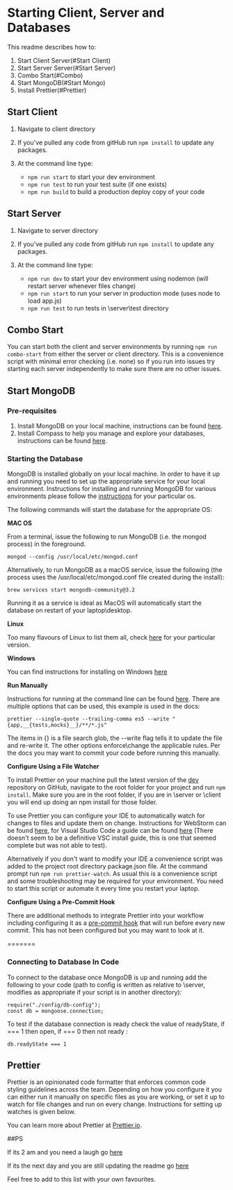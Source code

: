 # Starting Client, Server and Databases

This readme describes how to:

1. Start Client Server(#Start Client)
2. Start Server Server(#Start Server)
3. Combo Start(#Combo)
4. Start MongoDB(#Start Mongo)
5. Install Prettier(#Prettier)

## Start Client

1. Navigate to client directory
2. If you've pulled any code from gitHub run ```npm install``` to update any packages.
3. At the command line type:
 
    - ```npm run start``` to start your dev environment
    - ```npm run test``` to run your test suite (if one exists)
    - ```npm run build``` to build a production deploy copy of your code
 
## Start Server

1. Navigate to server directory
2. If you've pulled any code from gitHub run ```npm install``` to update any packages.
3. At the command line type:
 
    - ```npm run dev``` to start your dev environment using nodemon (will restart server whenever files change)
    - ```npm run start``` to run your server in production mode (uses node to load app.js)
    - ```npm run test``` to run tests in \server\test directory
    
## Combo Start

You can start both the client and server environments by running ```npm run combo-start``` from either the 
server or client directory.  This is a convenience script with minimal error checking (i.e. none) so if you run
into issues try starting each server independently to make sure there are no other issues.

## Start MongoDB

### Pre-requisites

1. Install MongoDB on your local machine, instructions can be found [here](https://docs.mongodb.com/manual/installation/#mongodb-community-edition-installation-tutorials).
2. Install Compass to help you manage and explore your databases, instructions can be found [here](https://docs.mongodb.com/compass/master/install/).

### Starting the Database

MongoDB is installed globally on your local machine.  In order to have it up and running you need to set up the
appropriate service for your local environment.  Instructions for installing and running MongoDB for various
environments please follow the [instructions](https://docs.mongodb.com/v3.2/tutorial/install-mongodb-on-os-x/) for your particular os.

The following commands will start the database for the appropriate OS:

**MAC OS**

From a terminal, issue the following to run MongoDB (i.e. the mongod process) in the foreground.

```mongod --config /usr/local/etc/mongod.conf```

Alternatively, to run MongoDB as a macOS service, issue the following (the process uses the /usr/local/etc/mongod.conf file created during the install):

```brew services start mongodb-community@3.2```

Running it as a service is ideal as MacOS will automatically start the database on restart of your laptop\desktop.

**Linux**

Too many flavours of Linux to list them all, check [here](https://docs.mongodb.com/v3.2/administration/install-on-linux/) 
for your particular version.

**Windows**

You can find instructions for installing on Windows [here](https://docs.mongodb.com/v3.2/tutorial/install-mongodb-on-windows/)

**Run Manually** 

Instructions for running at the command line can be found [here](https://prettier.io/docs/en/cli.html).  There are
multiple options that can be used, this example is used in the docs:

```prettier --single-quote --trailing-comma es5 --write "{app,__{tests,mocks}__}/**/*.js"```

The items in {} is a file search glob, the --write flag tells it to update the file and re-write it.  The other options
enforce\change the applicable rules.  Per the docs you may want to commit your code before running this manually.

**Configure Using a File Watcher**

To install Prettier on your machine pull the latest version of the [dev](https://github.com/hatchways/team-evergreen.git)
repository on GitHub, navigate to the root folder for your project and run ```npm install```.  Make sure
you are in the root folder, if you are in \server or \client you will end up doing an npm install for those folder.

To use Prettier you can configure your IDE to automatically watch for changes to files and update them
on change.  Instructions for WebStorm can be found [here](https://www.jetbrains.com/help/webstorm/prettier.html),
for Visual Studio Code a guide can be found [here](https://www.codereadability.com/automated-code-formatting-with-prettier/)
(There doesn't seem to be a definitive VSC install guide, this is one that seemed complete but was not
able to test).

Alternatively if you don't want to modify your IDE a convenience script was added to the project root directory
package.json file.  At the command prompt run ```npm run prettier-watch```.  As usual this is a convenience script
and some troubleshooting may be required for your environment.  You need to start this script or automate it every 
time you restart your laptop.

**Configure Using a Pre-Commit Hook**

There are additional methods to integrate Prettier into your workflow including configuring it as a 
[pre-commit hook](https://prettier.io/docs/en/precommit.html) that will run before every new commit.  This has not been 
configured but you may want to look at it.

=======
### Connecting to Database In Code

To connect to the database once MongoDB is up and running add the following to your code (path to config is written
as relative to \server, modifies as appropriate if your script is in another directory):

```
require("./config/db-config");
const db = mongoose.connection;
```

To test if the database connection is ready check the value of readyState, if === 1 then open, if === 0 then not ready :

```$xslt
db.readyState === 1 
```

## Prettier

Prettier is an opinionated code formatter that enforces common code styling guidelines across the team.  Depending on
how you configure it you can either run it manually on specific files as you are working, or set it up to watch
for file changes and run on every change.  Instructions for setting up watches is given below.

You can learn more about Prettier at [Prettier.io](https://prettier.io).

##PS

If its 2 am and you need a laugh go [here](https://www.youtube.com/watch?v=FxOIebkmrqs)

If its the next day and you are still updating the readme go [here](https://www.youtube.com/watch?v=ajq8eag4Mvc)

Feel free to add to this list with your own favourites.  